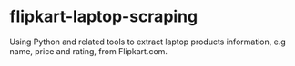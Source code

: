 # flipkart-laptop-scraping
Using Python and related tools to extract laptop products information, e.g name, price and rating, from Flipkart.com.
